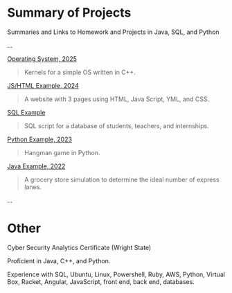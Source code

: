 
# Summary of Projects
Summaries and Links to Homework and Projects in Java, SQL, and Python

...

[Operating System, 2025](https://github.com/Anna-E-Crafton/Example-Code/tree/main/OperatingSystem)

  > Kernels for a simple OS written in C++.

[JS/HTML Example, 2024](https://github.com/Anna-E-Crafton/Example-Code/tree/main/WebDesFinal) 

  > A website with 3 pages using HTML, Java Script, YML, and CSS. 
  
[SQL Example](https://github.com/Anna-E-Crafton/Example-Code/blob/main/Database.sql)

  > SQL script for a database of students, teachers, and internships.

[Python Example, 2023](https://github.com/Anna-E-Crafton/Example-Code/blob/main/Hangman.py)

  > Hangman game in Python.


[Java Example, 2022](https://github.com/Anna-E-Crafton/Example-Code/blob/main/CraftonAnnaSimulation.java)

  > A grocery store simulation to determine the ideal number of express lanes.

... 

# Other 

Cyber Security Analytics Certificate (Wright State) 

Proficient in Java, C++, and Python. 

Experience with SQL, Ubuntu, Linux, Powershell, Ruby, AWS, Python, Virtual Box, Racket, Angular, JavaScript, front end, back end, databases.



